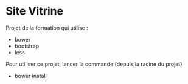 Site Vitrine
============

Projet de la formation qui utilise :
* bower
* bootstrap
* less

Pour utiliser ce projet, lancer la commande 
(depuis la racine du projet)
 * bower install 
